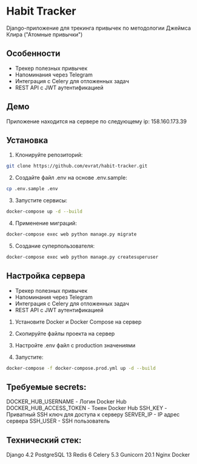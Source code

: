 # Habit Tracker

Django-приложение для трекинга привычек по методологии Джеймса Клира ("Атомные привычки")

## Особенности

- Трекер полезных привычек
- Напоминания через Telegram
- Интеграция с Celery для отложенных задач
- REST API с JWT аутентификацией

## Демо

Приложение находится на сервере по следующему ip: 158.160.173.39


## Установка

1. Клонируйте репозиторий:
```bash
git clone https://github.com/evrat/habit-tracker.git
```

2. Создайте файл .env на основе .env.sample:
```bash
cp .env.sample .env
```

3. Запустите сервисы:
```bash
docker-compose up -d --build
```
4. Применение миграций:
```bash
docker-compose exec web python manage.py migrate
```

5. Создание суперпользователя:
```bash
docker-compose exec web python manage.py createsuperuser
```

## Настройка сервера

- Трекер полезных привычек
- Напоминания через Telegram
- Интеграция с Celery для отложенных задач
- REST API с JWT аутентификацией

1. Установите Docker и Docker Compose на сервер

2. Скопируйте файлы проекта на сервер

3. Настройте .env файл с production значениями

4. Запустите:
```bash
docker-compose -f docker-compose.prod.yml up -d --build
```

## Требуемые secrets:

DOCKER_HUB_USERNAME - Логин Docker Hub
DOCKER_HUB_ACCESS_TOKEN - Токен Docker Hub
SSH_KEY - Приватный SSH ключ для доступа к серверу
SERVER_IP - IP адрес сервера
SSH_USER - SSH пользователь

## Технический стек:

Django 4.2
PostgreSQL 13
Redis 6
Celery 5.3
Gunicorn 20.1
Nginx
Docker